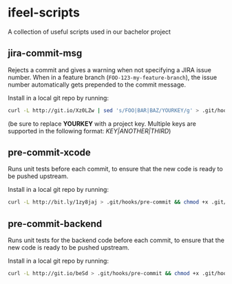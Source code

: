 # ifeel-scripts

A collection of useful scripts used in our bachelor project

## jira-commit-msg
Rejects a commit and gives a warning when not specifying a JIRA issue number. When in a feature branch (`FOO-123-my-feature-branch`), the issue number automatically gets prepended to the commit message.

Install in a local git repo by running:

```bash
curl -L http://git.io/Xz0LZw | sed 's/FOO|BAR|BAZ/YOURKEY/g' > .git/hooks/commit-msg && chmod +x .git/hooks/commit-msg
```

(be sure to replace **YOURKEY** with a project key. Multiple keys are supported in the following format: *KEY|ANOTHER|THIRD*)

## pre-commit-xcode

Runs unit tests before each commit, to ensure that the new code is ready to be pushed upstream.

Install in a local git repo by running:

```bash
curl -L http://bit.ly/1zy8jaj > .git/hooks/pre-commit && chmod +x .git/hooks/pre-commit
```

## pre-commit-backend

Runs unit tests for the backend code before each commit, to ensure that the new code is ready to be pushed upstream.

Install in a local git repo by running:

```bash
curl -L http://git.io/beSd > .git/hooks/pre-commit && chmod +x .git/hooks/pre-commit
```
